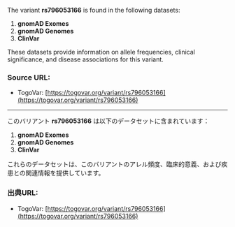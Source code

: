 The variant **rs796053166** is found in the following datasets:

1. **gnomAD Exomes**  
2. **gnomAD Genomes**  
3. **ClinVar**

These datasets provide information on allele frequencies, clinical significance, and disease associations for this variant.

### Source URL:
- TogoVar: [https://togovar.org/variant/rs796053166](https://togovar.org/variant/rs796053166)

---

このバリアント **rs796053166** は以下のデータセットに含まれています：

1. **gnomAD Exomes**  
2. **gnomAD Genomes**  
3. **ClinVar**

これらのデータセットは、このバリアントのアレル頻度、臨床的意義、および疾患との関連情報を提供しています。

### 出典URL:
- TogoVar: [https://togovar.org/variant/rs796053166](https://togovar.org/variant/rs796053166)